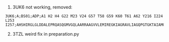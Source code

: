 1. 3UK6 not working, removed:
```
3UK6;A;BS01;ADP;A1 H2 H4 G22 M23 V24 G57 T58 G59 K60 T61 A62 Y216 I224 L253 I257;AHSHIRGLGLDDALEPRQASQGMVGQLAARRAAGVVLEMIREGKIAGRAVLIAGQPGTGKTAIAMGMAQALGPDTPFTAIAGSEIFSLEMSKTEALTQAFRRSIGVRITVSLHEIDVINSFLALFKSEVREQINAKVAEWREEGKIPGVLFIDEVHMLDIESFSFLNRALESDMAPVLIMATNRGITRIRGTSYQSPHGIPIDLLDRLLIVSTTPYSEKDTKQILRIRCEEEDVEMSEDAYTVLTRIGLETSLRYAIQLITAASLVCRKRKGTEVQVDDIKRVYSLFLDESRSTQYMK
```

2. 3TZL weird fix in preparation.py

